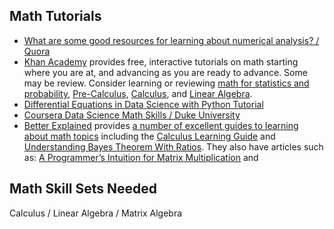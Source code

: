 ## Math Tutorials
- [What are some good resources for learning about numerical analysis? / Quora ](http://www.quora.com/What-are-some-good-resources-for-learning-about-numerical-analysis)
- [Khan Academy](https://www.khanacademy.org/) provides free, interactive tutorials on math starting where you are at, and advancing as you are ready to advance. Some may be review. Consider learning or reviewing [math for statistics and probability](https://www.khanacademy.org/math/statistics-probability), [Pre-Calculus](https://www.khanacademy.org/math/precalculus), [Calculus](https://www.khanacademy.org/math/calculus-home), and [Linear Algebra](https://www.khanacademy.org/math/linear-algebra). 
- [Differential Equations in Data Science with Python Tutorial](http://nbviewer.jupyter.org/github/URXtech/techblog/blob/master/continuousTimeMarkovChain/markovChain.ipynb)
- [Coursera Data Science Math Skills / Duke University](https://www.coursera.org/learn/datasciencemathskills)
- [Better Explained](https://betterexplained.com/) provides [a number of excellent guides to learning about math topics](https://betterexplained.com/archives/) including the [Calculus Learning Guide](https://betterexplained.com/guides/calculus/) and [Understanding Bayes Theorem With Ratios](https://betterexplained.com/articles/understanding-bayes-theorem-with-ratios/). They also have articles such as: [A Programmer’s Intuition for Matrix Multiplication](https://betterexplained.com/articles/matrix-multiplication/) and

## Math Skill Sets Needed
Calculus  /  Linear Algebra  /  Matrix Algebra
